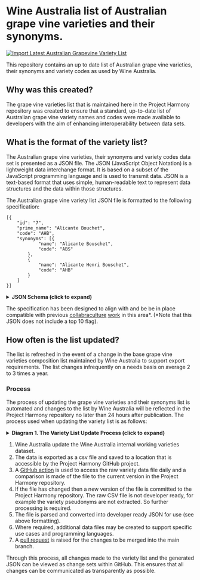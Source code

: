# Wine Australia list of Australian grape vine varieties and their synonyms.

[![Import Latest Australian Grapevine Variety List](https://github.com/morethanmachines/project-harmony/actions/workflows/import-variety-list.yml/badge.svg?branch=main)](https://github.com/morethanmachines/project-harmony/actions/workflows/import-variety-list.yml)

This repository contains an up to date list of Australian grape vine varieties, their synonyms and variety codes as used by Wine Australia.

## Why was this created?
The grape vine varieties list that is maintained here in the Project Harmony repository was created to ensure that a standard, up-to-date list of Australian grape vine variety names and codes were made available to developers with the aim of enhancing interoperability between data sets.

## What is the format of the variety list?

The Australian grape vine varieties, their synonyms and variety codes data set is presented as a JSON file. The JSON (JavaScript Object Notation) is a lightweight data interchange format. It is based on a subset of the JavaScript programming language and is used to transmit data. JSON is a text-based format that uses simple, human-readable text to represent data structures and the data within those structures.

The Australian grape vine variety list JSON file is formatted to the following specification:

```
[{
    "id": "7",
    "prime_name": "Alicante Bouchet",
    "code": "AHB",
    "synonyms": [{
            "name": "Alicante Bouschet",
            "code": "ABS"
        },
        {
            "name": "Alicante Henri Bouschet",
            "code": "AHB"
        }
    ]
}]
```
<details>
    <summary><strong>JSON Schema (click to expand)</strong></summary>
 
 ```
 {
  "$schema": "http://json-schema.org/draft-04/schema#",
  "type": "array",
  "items": [
    {
      "type": "object",
      "properties": {
        "id": {
          "type": "string"
        },
        "prime_name": {
          "type": "string"
        },
        "code": {
          "type": "string"
        },
        "synonyms": {
          "type": "array",
          "items": [
            {
              "type": "object",
              "properties": {
                "name": {
                  "type": "string"
                },
                "code": {
                  "type": "string"
                }
              },
              "required": [
                "name",
                "code"
              ]
            },
            {
              "type": "object",
              "properties": {
                "name": {
                  "type": "string"
                },
                "code": {
                  "type": "string"
                }
              },
              "required": [
                "name",
                "code"
              ]
            }
          ]
        }
      },
      "required": [
        "id",
        "prime_name",
        "code",
        "synonyms"
      ]
    }
  ]
}
```
</details>

The specification has been designed to align with and be be in place compatible with previous [collabraculture](https://github.com/CollabricultureOrg/australian-grapevine-varieties/blob/main/data/australian-grape-varieties.json) [work](https://www.platfarm.com/moving-grapevine-varieties-to-code/) in this area*. (*Note that this JSON does not include a top 10 flag).

## How often is the list updated?

The list is refreshed in the event of a change in the base grape vine varieties composition list maintained by Wine Australia to support export requirements. The list changes infrequently on a needs basis on average 2 to 3 times a year.

### Process
The process of updating the grape vine varieties and their synonyms list is automated and changes to the list by Wine Australia will be reflected in the Project Harmony repository no later than 24 hours after publication. The process used when updating the variety list is as follows:

<details>
    <summary><strong>Diagram 1. The Variety List Update Process (click to expand)</strong></summary>

    
```mermaid
graph TB
    subgraph Wine Australia
    direction TB
    ChangeFile[Changes made to variety list]-->UploadToSharedDrive{{Changes saved to shared drive as a CSV file}}
    UploadToSharedDrive-->CSVFile>Uploaded CSV File]
    end
    subgraph Github Action
    direction TB
    CheckChanges[Check for changes to the varieties CSV file]-->|Check for changes|CSVFile
    CheckChanges-->HasFileChanged
    HasFileChanged-->|No change|DoNothing[Do nothing]
    DoNothing-->Wait
    HasFileChanged-->|Change|DownloadFile{{Download updated file}}
    DownloadFile-->ProcessFile[Process CSV file]
    ProcessFile-->CommitCSV[Commit updated CSV file]
    ProcessFile-->ApplyTemplate[Apply templates to CSV]
    ApplyTemplate-->CommitFiles[Commit generated files]
    CommitFiles-->Wait[Wait]
    Wait-->CheckChanges
    end
 ```
    
 </details>
 
1. Wine Australia update the Wine Australia internal working varieties dataset.
2. The data is exported as a csv file and saved to a location that is accessible by the Project Harmony GitHub project.
3. A [GitHub action](https://github.com/features/actions) is used to access the raw variety data file daily and a comparison is made of the file to the current version in the Project Harmony repository.
4. If the file has changed then a new version of the file is committed to the Project Harmony repository. The raw CSV file is not developer ready, for example the variety pseudonyms are not extracted. So further processing is required.
5. The file is parsed and converted into developer ready JSON for use (see above formatting).
6. Where required, additional data files may be created to support specific use cases and programming languages.
7. A [pull request](https://docs.github.com/en/pull-requests/collaborating-with-pull-requests/proposing-changes-to-your-work-with-pull-requests/about-pull-requests) is raised for the changes to be merged into the main branch.

Through this process, all changes made to the variety list and the generated JSON can be viewed as change sets within GitHub. This ensures that all changes can be communicated as transparently as possible.
